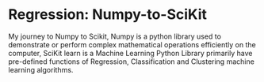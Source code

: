 # Regression: Numpy-to-SciKit
My journey to Numpy to Scikit, Numpy is a python library used to demonstrate or perform complex mathematical operations efficiently on the computer, SciKit learn is a Machine Learning Python Library primarily have pre-defined functions of Regression, Classification and Clustering machine learning algorithms.
